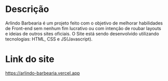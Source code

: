 # Descrição

Arlindo Barbearia é um projeto feito com o objetivo de melhorar habilidades de Front-end sem nenhum fim lucrativo ou com intenção de roubar layouts e ideias de outros sites oficiais.
O Site está sendo desenvolvido utilizando tecnologias: HTML, CSS e JS(Javascript).

# Link do site

https://arlindo-barbearia.vercel.app
